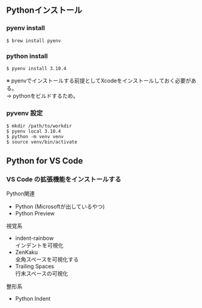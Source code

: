 ## Pythonインストール

### pyenv install

```
$ brew install pyenv
```

### python install

```
$ pyenv install 3.10.4
```
※ pyenvでインストールする前提としてXcodeをインストールしておく必要がある。  
→ pythonをビルドするため。

### pyvenv 設定

```
$ mkdir /path/to/workdir
$ pyenv local 3.10.4
$ python -m venv venv
$ source venv/bin/activate
```

## Python for VS Code

### VS Code の拡張機能をインストールする

Python関連
* Python (Microsoftが出しているやつ)
* Python Preview

視覚系
* indent-rainbow  
インデントを可視化
* ZenKaku  
全角スペースを可視化する
* Trailing Spaces  
行末スペースの可視化

整形系
* Python Indent